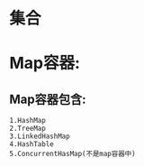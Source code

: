 # 集合
# Map容器:
## Map容器包含:
	1.HashMap
	2.TreeMap
	3.LinkedHashMap
	4.HashTable
	5.ConcurrentHasMap(不是map容器中)
